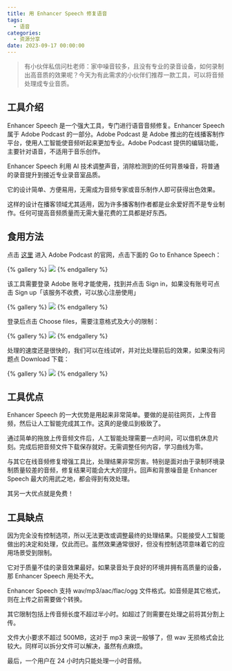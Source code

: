 ```yaml
---
title: 用 Enhancer Speech 修复语音
tags:
  - 语音
categories:
  - 资源分享
date: 2023-09-17 00:00:00
---
```


> 有小伙伴私信问杜老师：家中噪音较多，且没有专业的录音设备，如何录制出高音质的效果呢？今天为有此需求的小伙伴们推荐一款工具，可以将音频处理成专业音质。

<!-- more -->

## 工具介绍

Enhancer Speech 是一个强大工具，专门进行语音音频修复。Enhancer Speech 属于 Adobe Podcast 的一部分。Adobe Podcast 是 Adobe 推出的在线播客制作平台，使用人工智能使音频听起来更加专业。Adobe Podcast 提供的编辑功能，主要针对语音，不适用于音乐创作。

Enhancer Speech 利用 AI 技术调整声音，消除检测到的任何背景噪音，将普通的录音提升到接近专业录音室品质。

它的设计简单、方便易用，无需成为音频专家或音乐制作人即可获得出色效果。

这样的设计在播客领域尤其适用，因为许多播客制作者都是业余爱好而不是专业制作。任何可提高音频质量而无需大量花费的工具都是好东西。

## 食用方法

点击 [这里](https://podcast.adobe.com/) 进入 Adobe Podcast 的官网，点击下面的 Go to Enhance Speech：

{% gallery %}
![](https://cdn.dusays.com/2023/09/627-1.jpg)
{% endgallery %}

该工具需要登录 Adobe 账号才能使用，找到并点击 Sign in，如果没有账号可点击 Sign up「该服务不收费，可以放心注册使用」

{% gallery %}
![](https://cdn.dusays.com/2023/09/627-2.jpg)
{% endgallery %}

登录后点击 Choose files，需要注意格式及大小的限制：

{% gallery %}
![](https://cdn.dusays.com/2023/09/627-3.jpg)
{% endgallery %}

处理的速度还是很快的，我们可以在线试听，并对比处理前后的效果，如果没有问题点 Download 下载：

{% gallery %}
![](https://cdn.dusays.com/2023/09/627-4.jpg)
{% endgallery %}

## 工具优点

Enhancer Speech 的一大优势是用起来非常简单。要做的是前往网页，上传音频，然后让人工智能完成其工作。这真的是傻瓜到极致了。

通过简单的拖放上传音频文件后，人工智能处理需要一点时间，可以借机休息片刻。完成后把音频文件下载保存就好。无需调整任何内容，学习曲线为零。

与其它在线音频修复增强工具比，处理结果非常厉害。特别是面对由于录制环境录制质量较差的音频，修复结果可能会大大的提升。回声和背景噪音是 Enhancer Speech 最大的用武之地，都会得到有效处理。

其另一大优点就是免费！

## 工具缺点

因为完全没有控制选项，所以无法更改或调整最终的处理结果。只能接受人工智能做出的决定和处理，仅此而已。虽然效果通常很好，但没有控制选项意味着它的应用场景受到限制。

它对于质量不佳的录音效果最好。如果录音处于良好的环境并拥有高质量的设备，那 Enhancer Speech 用处不大。

Enhancer Speech 支持 wav/mp3/aac/flac/ogg 文件格式。如音频是其它格式，则在上传之前需要做个转换。

其它限制包括上传音频长度不超过半小时。如超过了则需要在处理之前将其分割上传。

文件大小要求不超过 500MB，这对于 mp3 来说一般够了，但 wav 无损格式会比较大。同样可以拆分文件可以解决，虽然有点麻烦。

最后，一个用户在 24 小时内只能处理一小时音频。